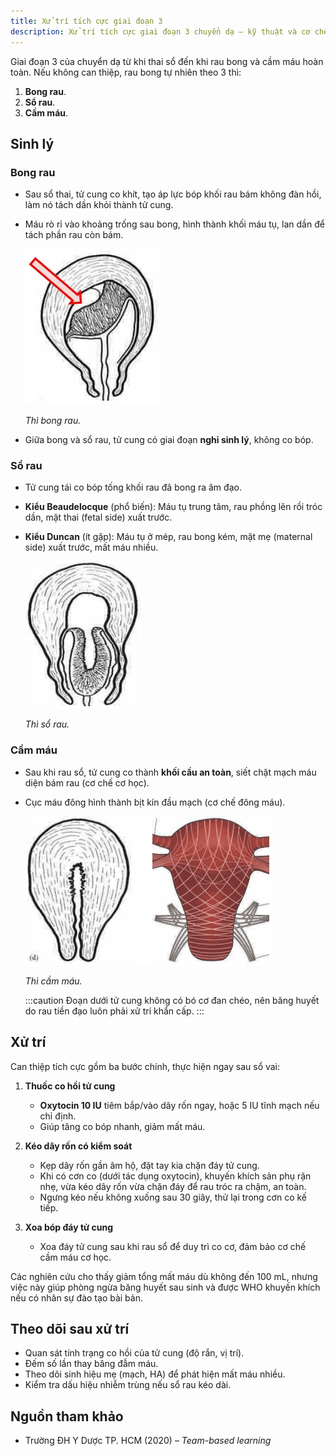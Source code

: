 ```yaml
---
title: Xử trí tích cực giai đoạn 3
description: Xử trí tích cực giai đoạn 3 chuyển dạ — kỹ thuật và cơ chế giảm mất máu sau sổ thai.
---
```


Giai đoạn 3 của chuyển dạ từ khi thai sổ đến khi rau bong và cầm máu hoàn toàn. Nếu không can thiệp, rau bong tự nhiên theo 3 thì:

1. **Bong rau**.
2. **Sổ rau**.
3. **Cầm máu**.

## Sinh lý

### Bong rau

- Sau sổ thai, tử cung co khít, tạo áp lực bóp khối rau bám không đàn hồi, làm nó tách dần khỏi thành tử cung.
- Máu rò rỉ vào khoảng trống sau bong, hình thành khối máu tụ, lan dần để tách phần rau còn bám.

  ![Thì bong rau](./_images/xu-tri-tich-cuc-giai-doan-3/bong-rau.png)

  _Thì bong rau._

- Giữa bong và sổ rau, tử cung có giai đoạn **nghỉ sinh lý**, không co bóp.

### Sổ rau

- Tử cung tái co bóp tống khối rau đã bong ra âm đạo.
- **Kiểu Beaudelocque** (phổ biến): Máu tụ trung tâm, rau phồng lên rồi tróc dần, mặt thai (fetal side) xuất trước.
- **Kiểu Duncan** (ít gặp): Máu tụ ở mép, rau bong kém, mặt mẹ (maternal side) xuất trước, mất máu nhiều.

  ![Thì sổ rau](./_images/xu-tri-tich-cuc-giai-doan-3/so-rau.png)

  _Thì sổ rau._

### Cầm máu

- Sau khi rau sổ, tử cung co thành **khối cầu an toàn**, siết chặt mạch máu diện bám rau (cơ chế cơ học).
- Cục máu đông hình thành bịt kín đầu mạch (cơ chế đông máu).

  ![Thì cầm máu](./_images/xu-tri-tich-cuc-giai-doan-3/cam-mau.png)

  _Thì cầm máu._

  :::caution
  Đoạn dưới tử cung không có bó cơ đan chéo, nên băng huyết do rau tiền đạo luôn phải xử trí khẩn cấp.
  :::

## Xử trí

Can thiệp tích cực gồm ba bước chính, thực hiện ngay sau sổ vai:

1. **Thuốc co hồi tử cung**

   - **Oxytocin 10 IU** tiêm bắp/vào dây rốn ngay, hoặc 5 IU tĩnh mạch nếu chỉ định.
   - Giúp tăng co bóp nhanh, giảm mất máu.

2. **Kéo dây rốn có kiểm soát**

   - Kẹp dây rốn gần âm hộ, đặt tay kia chặn đáy tử cung.
   - Khi có cơn co (dưới tác dụng oxytocin), khuyến khích sản phụ rặn nhẹ, vừa kéo dây rốn vừa chặn đáy để rau tróc ra chậm, an toàn.
   - Ngưng kéo nếu không xuống sau 30 giây, thử lại trong cơn co kế tiếp.

3. **Xoa bóp đáy tử cung**
   - Xoa đáy tử cung sau khi rau sổ để duy trì co cơ, đảm bảo cơ chế cầm máu cơ học.

Các nghiên cứu cho thấy giảm tổng mất máu dù không đến 100 mL, nhưng việc này giúp phòng ngừa băng huyết sau sinh và được WHO khuyến khích nếu có nhân sự đào tạo bài bản.

## Theo dõi sau xử trí

- Quan sát tính trạng co hồi của tử cung (độ rắn, vị trí).
- Đếm số lần thay băng đẫm máu.
- Theo dõi sinh hiệu mẹ (mạch, HA) để phát hiện mất máu nhiều.
- Kiểm tra dấu hiệu nhiễm trùng nếu sổ rau kéo dài.

## Nguồn tham khảo

- Trường ĐH Y Dược TP. HCM (2020) – _Team-based learning_
